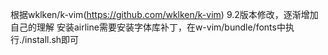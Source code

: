 根据wklken/k-vim(https://github.com/wklken/k-vim) 9.2版本修改，逐渐增加自己的理解
安装airline需要安装字体库补丁，在w-vim/bundle/fonts中执行./install.sh即可
